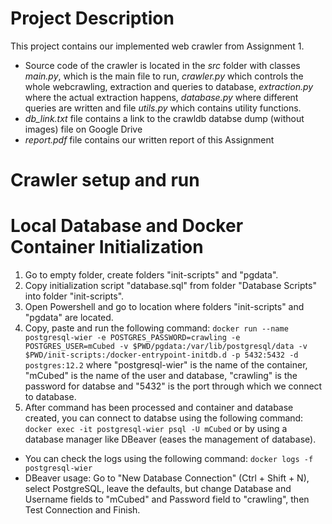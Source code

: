 # Project Description
This project contains our implemented web crawler from Assignment 1. 
- Source code of the crawler is located in the _src_ folder with classes _main.py_, which is the main file to run, _crawler.py_ which controls the whole webcrawling, extraction and queries to database, _extraction.py_ where the actual extraction happens, _database.py_ where different queries are written and file _utils.py_ which contains utility functions.
- _db\_link.txt_ file contains a link to the crawldb databse dump (without images) file on Google Drive
- _report.pdf_ file contains our written report of this Assignment

# Crawler setup and run






# Local Database and Docker Container Initialization

1. Go to empty folder, create folders "init-scripts" and "pgdata".
2. Copy initialization script "database.sql" from folder "Database Scripts" into folder "init-scripts".
3. Open Powershell and go to location where folders "init-scripts" and "pgdata" are located.
4. Copy, paste and run the following command: 
`docker run --name postgresql-wier -e POSTGRES_PASSWORD=crawling -e POSTGRES_USER=mCubed -v $PWD/pgdata:/var/lib/postgresql/data -v $PWD/init-scripts:/docker-entrypoint-initdb.d -p 5432:5432 -d postgres:12.2`
where "postgresql-wier" is the name of the container, "mCubed" is the name of the user and database, "crawling" is the password for databse and "5432" is the port through which we connect to database.
5. After command has been processed and container and database created, you can connect to databse using the following command:
`docker exec -it postgresql-wier psql -U mCubed`
or by using a database manager like DBeaver (eases the management of database). 

- You can check the logs using the following command:
`docker logs -f postgresql-wier`
- DBeaver usage: Go to "New Database Connection" (Ctrl + Shift + N), select PostgreSQL, leave the defaults, but change Database and Username fields to "mCubed" and Password field to "crawling", then Test Connection and Finish.

